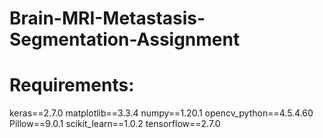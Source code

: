 # Brain-MRI-Metastasis-Segmentation-Assignment

# Requirements:
keras==2.7.0
matplotlib==3.3.4
numpy==1.20.1
opencv_python==4.5.4.60
Pillow==9.0.1
scikit_learn==1.0.2
tensorflow==2.7.0
